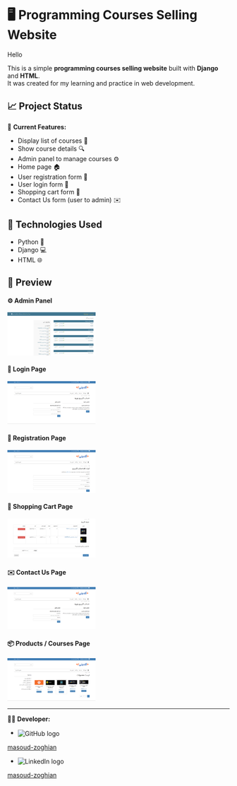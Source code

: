 # 🖥️ Programming Courses Selling Website

Hello 

This is a simple **programming courses selling website** built with **Django** and **HTML**.  
It was created for my learning and practice in web development.


## 📈 Project Status

🔹 **Current Features:** 

- Display list of courses 📃
- Show course details 🔍
- Admin panel to manage courses ⚙️  
- Home page 🏠  
- User registration form 📝  
- User login form 🔐  
- Shopping cart form 🛒  
- Contact Us form (user to admin) ✉️


## 🔧 Technologies Used

- Python 🐍
- Django 💻
- HTML 🌐


## 📸 Preview

#### ⚙️ Admin Panel
<img src="assets/image/image/admin.png" width="200px" alt="admin page"/>

#### 🔐 Login Page
<img src="assets/image/image/login.png" width="200px" alt="login page"/>

#### 📝 Registration Page
<img src="assets/image/image/register.png" width="200px" alt="register page"/>

#### 🛒 Shopping Cart Page
<img src="assets/image/image/cart.png" width="200px" alt="cart page"/>

#### ✉️ Contact Us Page
<img src="assets/image/image/contact.png" width="200px" alt="contact page"/>

#### 📦 Products / Courses Page
<img src="assets/image/image/products_list.png" width="200px" alt="products page"/>

---

👨‍💻 **Developer:** 


- <img src="https://github.githubassets.com/images/modules/logos_page/GitHub-Mark.png" width="20px" alt="GitHub logo" style="vertical-align: middle;"/>&nbsp;
<a href="https://github.com/masoud-zoghian">
masoud-zoghian</a>

- <img src="https://upload.wikimedia.org/wikipedia/commons/c/ca/LinkedIn_logo_initials.png" width="20px" alt="LinkedIn logo" style="vertical-align: middle;"/>&nbsp;
<a href="https://www.linkedin.com/in/masoud-zoghian">
masoud-zoghian</a>